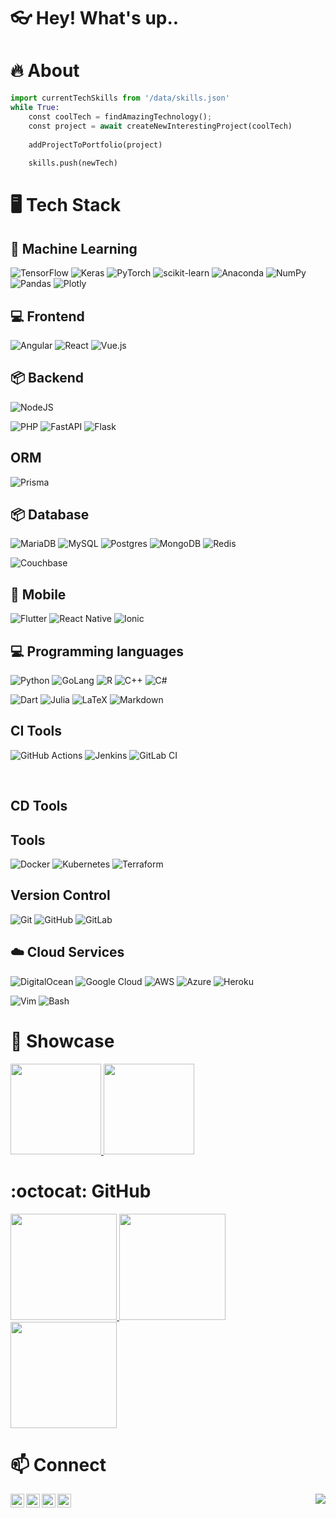 # 👓 Hey! What's up..


# 🔥 About

```python
import currentTechSkills from '/data/skills.json'
while True:
    const coolTech = findAmazingTechnology();
    const project = await createNewInterestingProject(coolTech)
    
    addProjectToPortfolio(project)
    
    skills.push(newTech)
```

# 🖥️ Tech Stack

## 🤖 Machine Learning

![TensorFlow](https://img.shields.io/badge/TensorFlow-%23FF6F00.svg?style=for-the-badge&logo=TensorFlow&logoColor=white)
![Keras](https://img.shields.io/badge/Keras-%23D00000.svg?style=for-the-badge&logo=Keras&logoColor=white)
![PyTorch](https://img.shields.io/badge/PyTorch-%23EE4C2C.svg?style=for-the-badge&logo=PyTorch&logoColor=white)
![scikit-learn](https://img.shields.io/badge/scikit--learn-%23F7931E.svg?style=for-the-badge&logo=scikit-learn&logoColor=white)
![Anaconda](https://img.shields.io/badge/Anaconda-%2344A833.svg?style=for-the-badge&logo=anaconda&logoColor=white)
![NumPy](https://img.shields.io/badge/numpy-%23013243.svg?style=for-the-badge&logo=numpy&logoColor=white)
![Pandas](https://img.shields.io/badge/pandas-%23150458.svg?style=for-the-badge&logo=pandas&logoColor=white)
![Plotly](https://img.shields.io/badge/Plotly-%233F4F75.svg?style=for-the-badge&logo=plotly&logoColor=white)
<br/>

## 💻 Frontend

![Angular](https://img.shields.io/badge/angular-%23DD0031.svg?style=for-the-badge&logo=angular&logoColor=white)
![React](https://img.shields.io/badge/react-%2320232a.svg?style=for-the-badge&logo=react&logoColor=%2361DAFB)
![Vue.js](https://img.shields.io/badge/vuejs-%2335495e.svg?style=for-the-badge&logo=vuedotjs&logoColor=%234FC08D)
<br/>

## 📦 Backend

![NodeJS](https://img.shields.io/badge/node.js-6DA55F?style=for-the-badge&logo=node.js&logoColor=white)
<!-- ![NestJS](https://img.shields.io/badge/nestjs-%23E0234E.svg?style=for-the-badge&logo=nestjs&logoColor=white) -->
![PHP](https://img.shields.io/badge/php-%23777BB4.svg?style=for-the-badge&logo=php&logoColor=white)
![FastAPI](https://img.shields.io/badge/FastAPI-005571?style=for-the-badge&logo=fastapi)
![Flask](https://img.shields.io/badge/flask-%23000.svg?style=for-the-badge&logo=flask&logoColor=white)
<br/>

## ORM

![Prisma](https://img.shields.io/badge/Prisma-3982CE?style=for-the-badge&logo=Prisma&logoColor=white)

## 📦 Database

![MariaDB](https://img.shields.io/badge/MariaDB-003545?style=for-the-badge&logo=mariadb&logoColor=white)
![MySQL](https://img.shields.io/badge/mysql-%2300f.svg?style=for-the-badge&logo=mysql&logoColor=white)
![Postgres](https://img.shields.io/badge/postgres-%23316192.svg?style=for-the-badge&logo=postgresql&logoColor=white)
![MongoDB](https://img.shields.io/badge/MongoDB-%234ea94b.svg?style=for-the-badge&logo=mongodb&logoColor=white)
![Redis](https://img.shields.io/badge/redis-%23DD0031.svg?style=for-the-badge&logo=redis&logoColor=white)
<!-- ![Cassandra](https://img.shields.io/badge/cassandra-%231287B1.svg?style=for-the-badge&logo=apache-cassandra&logoColor=white) -->
![Couchbase](https://img.shields.io/badge/Couchbase-EA2328?style=for-the-badge&logo=couchbase&logoColor=white)

## 📱 Mobile

![Flutter](https://img.shields.io/badge/Flutter-%2302569B.svg?style=for-the-badge&logo=Flutter&logoColor=white)
![React Native](https://img.shields.io/badge/react-%2320232a.svg?style=for-the-badge&logo=react&logoColor=%2361DAFB)
![Ionic](https://img.shields.io/static/v1?style=for-the-badge&logo=ionic&message=Ionic&label=&color=3178C6&labelColor=000000)
<br/>

## 💻 Programming languages

![Python](https://img.shields.io/badge/python-3670A0?style=for-the-badge&logo=python&logoColor=ffdd54)
![GoLang](https://img.shields.io/badge/GoLang-0088FF?style=for-the-badge&logo=go&logoColor=ffdd54)
![R](https://img.shields.io/badge/r-%23276DC3.svg?style=for-the-badge&logo=r&logoColor=white)
![C++](https://img.shields.io/badge/C%2B%2B-00599C?style=for-the-badge&logo=c%2B%2B&logoColor=white)
![C#](https://img.shields.io/badge/c%23-%23239120.svg?style=for-the-badge&logo=c-sharp&logoColor=white)
<!-- ![Java](https://img.shields.io/badge/java-%23ED8B00.svg?style=for-the-badge&logo=java&logoColor=white) -->
![Dart](https://img.shields.io/badge/dart-%230175C2.svg?style=for-the-badge&logo=dart&logoColor=white)
![Julia](https://img.shields.io/badge/-Julia-9558B2?style=for-the-badge&logo=julia&logoColor=white)
![LaTeX](https://img.shields.io/badge/latex-%23008080.svg?style=for-the-badge&logo=latex&logoColor=white)
![Markdown](https://img.shields.io/badge/markdown-%23000000.svg?style=for-the-badge&logo=markdown&logoColor=white)
<br/>

## CI Tools

![GitHub Actions](https://img.shields.io/badge/github%20actions-%232671E5.svg?style=for-the-badge&logo=githubactions&logoColor=white)
![Jenkins](https://img.shields.io/badge/jenkins-%232C5263.svg?style=for-the-badge&logo=jenkins&logoColor=white)
![GitLab CI](https://img.shields.io/static/v1?style=for-the-badge&logo=gitlab&message=GitLab&label=&color=F05032&labelColor=000000)
<!-- ![CircleCI](https://img.shields.io/badge/circle%20ci-%23161616.svg?style=for-the-badge&logo=circleci&logoColor=white) -->
<!-- ![TravisCI](https://img.shields.io/badge/travis%20ci-%232B2F33.svg?style=for-the-badge&logo=travis&logoColor=white) -->
<br/>

## CD Tools

## Tools

![Docker](https://img.shields.io/badge/docker-%230db7ed.svg?style=for-the-badge&logo=docker&logoColor=white)
![Kubernetes](https://img.shields.io/static/v1?style=for-the-badge&logo=kubernetes&message=Kubernetes&label=&color=0088FF&labelColor=000000)
![Terraform](https://img.shields.io/badge/terraform-%235835CC.svg?style=for-the-badge&logo=terraform&logoColor=white)

## Version Control

![Git](https://img.shields.io/badge/git-%23F05033.svg?style=for-the-badge&logo=git&logoColor=white)
![GitHub](https://img.shields.io/badge/github-%23121011.svg?style=for-the-badge&logo=github&logoColor=white)
![GitLab](https://img.shields.io/badge/gitlab-%23181717.svg?style=for-the-badge&logo=gitlab&logoColor=white)
<br/>

## ☁️ Cloud Services
![DigitalOcean](https://img.shields.io/badge/DigitalOcean-%230167ff.svg?style=for-the-badge&logo=digitalOcean&logoColor=white)
![Google Cloud](https://img.shields.io/badge/GoogleCloud-%234285F4.svg?style=for-the-badge&logo=google-cloud&logoColor=white)
![AWS](https://img.shields.io/badge/AWS-%23FF9900.svg?style=for-the-badge&logo=amazon-aws&logoColor=white)
![Azure](https://img.shields.io/badge/azure-%230072C6.svg?style=for-the-badge&logo=microsoftazure&logoColor=white)
![Heroku](https://img.shields.io/badge/heroku-%23430098.svg?style=for-the-badge&logo=heroku&logoColor=white)
<br/>

![Vim](https://img.shields.io/static/v1?style=for-the-badge&logo=vim&message=Vim&label=&color=4EAA25&labelColor=000000)
![Bash](https://img.shields.io/static/v1?style=for-the-badge&logo=gnu-bash&message=Bash&label=&color=4EAA25&labelColor=000000)

# 🚀 Showcase

<a href="https://github.com/IbrahimOued/transformers-for-nlp">
  <img height="145em" src="https://github-readme-stats.vercel.app/api/pin/?username=IbrahimOued&repo=transformers-for-nlp&cache_seconds=86400&theme=calm"/>
</a>

<a href="https://github.com/IbrahimOued/Building-python-web-apis-with-fastapi">
  <img height="145em" src="https://github-readme-stats.vercel.app/api/pin/?username=IbrahimOued&repo=Building-python-web-apis-with-fastapi&cache_seconds=86400&theme=calm"/>
</a>


# :octocat: GitHub


<a href="https://github.com/IbrahimOued">
  <img height="170em" src="https://github-readme-stats-eight-theta.vercel.app/api?username=IbrahimOued&show_icons=true&theme=calm&include_all_commits=true&count_private=true"/>
  <img height="170em" src="https://streak-stats.demolab.com/?user=IbrahimOued&theme=hightconstrast)](https://git.io/streak-stats"/>
  <img height="170em" src="https://github-readme-stats-eight-theta.vercel.app/api/top-langs/?username=IbrahimOued&layout=compact&langs_count=8&theme=calm"/>
</a>

# 📫 Connect 

[<img align="left" alt="IbrahimOued | Twitter" width="22px" src="https://cdn.jsdelivr.net/npm/simple-icons@v3/icons/twitter.svg" />](https://twitter.com/Ibrah_Oued)
[<img align="left" alt="IbrahimOued  | LinkedIn" width="22px" src="https://cdn.jsdelivr.net/npm/simple-icons@v3/icons/linkedin.svg" />](https://linkedin.com/in/ibrahimouedraogo)
 [<img align="left" alt="IbrahimOued - GitHub" width="22px" src="https://cdn.jsdelivr.net/npm/simple-icons@v3/icons/github.svg"/>](https://github.com/IbrahimOued)
[<img align="left" alt="IbrahimOued  | Instagram" width="22px" src="https://cdn.jsdelivr.net/npm/simple-icons@v3/icons/instagram.svg" />](https://instagram.com/ibraheem_oued)

<img align="right" src="http://estruyf-github.azurewebsites.net/api/VisitorHituser=IbrahimOued&repo=Bgstatic&countColorcountColor&countColor=%237B1E7B"/>
